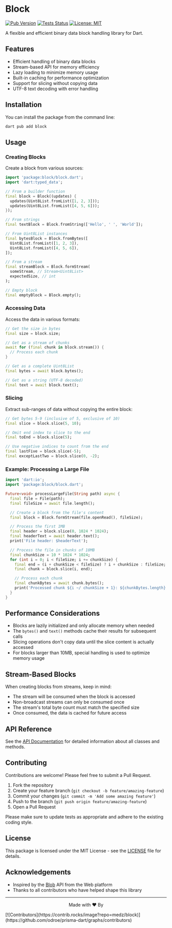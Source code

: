 # Block

[![Pub Version](https://img.shields.io/pub/v/block.svg)](https://pub.dev/packages/block)
[![Tests Status](https://github.com/medz/block/actions/workflows/test.yml/badge.svg)](https://github.com/medz/block/actions/workflows/test.yml)
[![License: MIT](https://img.shields.io/badge/License-MIT-blue.svg)](https://opensource.org/licenses/MIT)

A flexible and efficient binary data block handling library for Dart.

## Features

- Efficient handling of binary data blocks
- Stream-based API for memory efficiency
- Lazy loading to minimize memory usage
- Built-in caching for performance optimization
- Support for slicing without copying data
- UTF-8 text decoding with error handling

## Installation

You can install the package from the command line:

```bash
dart pub add block
```

## Usage

### Creating Blocks

Create a block from various sources:

```dart
import 'package:block/block.dart';
import 'dart:typed_data';

// From a builder function
final block = Block((updates) {
  updates(Uint8List.fromList([1, 2, 3]));
  updates(Uint8List.fromList([4, 5, 6]));
});

// From strings
final textBlock = Block.fromString(['Hello', ' ', 'World']);

// From Uint8List instances
final bytesBlock = Block.fromBytes([
  Uint8List.fromList([1, 2, 3]),
  Uint8List.fromList([4, 5, 6]),
]);

// From a stream
final streamBlock = Block.formStream(
  someStream, // Stream<Uint8List>
  expectedSize, // int
);

// Empty block
final emptyBlock = Block.empty();
```

### Accessing Data

Access the data in various formats:

```dart
// Get the size in bytes
final size = block.size;

// Get as a stream of chunks
await for (final chunk in block.stream()) {
  // Process each chunk
}

// Get as a complete Uint8List
final bytes = await block.bytes();

// Get as a string (UTF-8 decoded)
final text = await block.text();
```

### Slicing

Extract sub-ranges of data without copying the entire block:

```dart
// Get bytes 5-9 (inclusive of 5, exclusive of 10)
final slice = block.slice(5, 10);

// Omit end index to slice to the end
final toEnd = block.slice(5);

// Use negative indices to count from the end
final lastFive = block.slice(-5);
final exceptLastTwo = block.slice(0, -2);
```

### Example: Processing a Large File

```dart
import 'dart:io';
import 'package:block/block.dart';

Future<void> processLargeFile(String path) async {
  final file = File(path);
  final fileSize = await file.length();

  // Create a block from the file's content
  final block = Block.formStream(file.openRead(), fileSize);

  // Process the first 1MB
  final header = block.slice(0, 1024 * 1024);
  final headerText = await header.text();
  print('File header: $headerText');

  // Process the file in chunks of 10MB
  final chunkSize = 10 * 1024 * 1024;
  for (int i = 0; i < fileSize; i += chunkSize) {
    final end = (i + chunkSize < fileSize) ? i + chunkSize : fileSize;
    final chunk = block.slice(i, end);

    // Process each chunk
    final chunkBytes = await chunk.bytes();
    print('Processed chunk ${i ~/ chunkSize + 1}: ${chunkBytes.length} bytes');
  }
}
```

## Performance Considerations

- Blocks are lazily initialized and only allocate memory when needed
- The `bytes()` and `text()` methods cache their results for subsequent calls
- Slicing operations don't copy data until the slice content is actually accessed
- For blocks larger than 10MB, special handling is used to optimize memory usage

## Stream-Based Blocks

When creating blocks from streams, keep in mind:

- The stream will be consumed when the block is accessed
- Non-broadcast streams can only be consumed once
- The stream's total byte count must match the specified size
- Once consumed, the data is cached for future access

## API Reference

See the [API Documentation](https://pub.dev/documentation/block/latest/) for detailed information about all classes and methods.

## Contributing

Contributions are welcome! Please feel free to submit a Pull Request.

1. Fork the repository
2. Create your feature branch (`git checkout -b feature/amazing-feature`)
3. Commit your changes (`git commit -m 'Add some amazing feature'`)
4. Push to the branch (`git push origin feature/amazing-feature`)
5. Open a Pull Request

Please make sure to update tests as appropriate and adhere to the existing coding style.

## License

This package is licensed under the MIT License - see the [LICENSE](LICENSE) file for details.

## Acknowledgements

- Inspired by the [Blob](https://developer.mozilla.org/en-US/docs/Web/API/Blob) API from the Web platform
- Thanks to all contributors who have helped shape this library

---

<p align="center">Made with ❤️ By</p>
[![Contributors](https://contrib.rocks/image?repo=medz/block)](https://github.com/odroe/prisma-dart/graphs/contributors)
